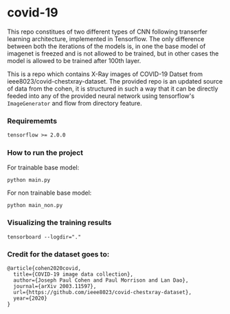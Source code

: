 # covid-19
This repo constitues of two different types of CNN following transerfer learning architecture, implemented in Tensorflow. The only difference between both the iterations of the models is, in one the base model of imagenet is freezed and is not allowed to be trained, but in other cases the model is allowed to be trained after 100th layer.  

This is a repo which contains X-Ray images of COVID-19 Datset from  ieee8023/covid-chestxray-dataset. The provided repo is an updated source of data from the cohen, it is structured in such a way that it can be directly feeded into any of the provided neural network using tensorflow's `ImageGenerator` and flow from directory feature.


### Requirememts
```txt
tensorflow >= 2.0.0
```

### How to run the project
For trainable base model:
```shell
python main.py
```


For non trainable base model:
```shell
python main_non.py
```

### Visualizing the training results

```shell
tensorboard --logdir="."
```

### Credit for the dataset goes to:
```
@article{cohen2020covid,
  title={COVID-19 image data collection},
  author={Joseph Paul Cohen and Paul Morrison and Lan Dao},
  journal={arXiv 2003.11597},
  url={https://github.com/ieee8023/covid-chestxray-dataset},
  year={2020}
}
```
